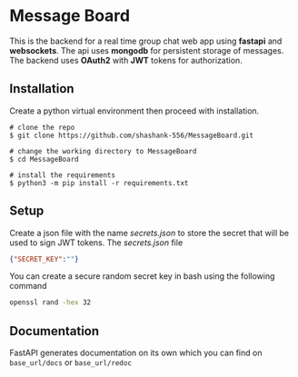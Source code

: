 # Message Board
This is the backend for a real time group chat web app using **fastapi** and **websockets**. The api uses **mongodb** for persistent storage of messages. The backend uses **OAuth2** with **JWT** tokens for authorization.

## Installation

Create a python virtual environment then proceed with installation.

```
# clone the repo
$ git clone https://github.com/shashank-556/MessageBoard.git

# change the working directory to MessageBoard
$ cd MessageBoard

# install the requirements
$ python3 -m pip install -r requirements.txt
```

## Setup

Create a json file with the name *secrets.json* to store the secret that will be used to sign JWT tokens. The *secrets.json* file 

```json
{"SECRET_KEY":""}
```
You can create a secure random secret key in bash using the following command 
```bash
openssl rand -hex 32
```

## Documentation 

FastAPI generates documentation on its own which you can find on `base_url/docs` or `base_url/redoc`